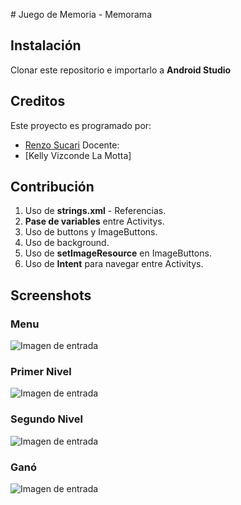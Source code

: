 # Juego de Memoria - Memorama

## Instalación
Clonar este repositorio e importarlo a **Android Studio**

## Creditos 
Este proyecto es programado por:
* [Renzo Sucari](https://github.com/RenzoAlessandro)
Docente: 
* [Kelly Vizconde La Motta]

## Contribución
1. Uso de **strings.xml** - Referencias.
2. **Pase de variables** entre Activitys.
3. Uso de buttons y ImageButtons.
4. Uso de background.
5. Uso de **setImageResource** en ImageButtons.
6. Uso de **Intent** para navegar entre Activitys.

## Screenshots
### Menu
![Imagen de entrada](https://github.com/RenzoAlessandro/Juego-de-Memoria/blob/master/screenshot/Menu.png)
### Primer Nivel
![Imagen de entrada](https://github.com/RenzoAlessandro/Juego-de-Memoria/blob/master/screenshot/PrimerNivel.png)
### Segundo Nivel
![Imagen de entrada](https://github.com/RenzoAlessandro/Juego-de-Memoria/blob/master/screenshot/SegundoNivel.png)
### Ganó 
![Imagen de entrada](https://github.com/RenzoAlessandro/Juego-de-Memoria/blob/master/screenshot/Gano.png)
